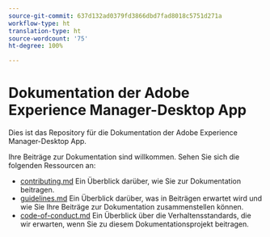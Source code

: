 ```yaml
---
source-git-commit: 637d132ad0379fd3866dbd7fad8018c5751d271a
workflow-type: ht
translation-type: ht
source-wordcount: '75'
ht-degree: 100%

---
```

# Dokumentation der Adobe Experience Manager-Desktop App

Dies ist das Repository für die Dokumentation der Adobe Experience Manager-Desktop App.

Ihre Beiträge zur Dokumentation sind willkommen. Sehen Sie sich die folgenden Ressourcen an:

* [contributing.md](contributing.md) Ein Überblick darüber, wie Sie zur Dokumentation beitragen.
* [guidelines.md](guidelines.md) Ein Überblick darüber, was in Beiträgen erwartet wird und wie Sie Ihre Beiträge zur Dokumentation zusammenstellen können.
* [code-of-conduct.md](code-of-conduct.md) Ein Überblick über die Verhaltensstandards, die wir erwarten, wenn Sie zu diesem Dokumentationsprojekt beitragen.

